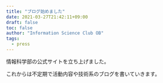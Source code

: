 ```yaml
---
title: "ブログ始めました"
date: 2021-03-27T21:42:11+09:00
draft: false
toc: false
author: "Information Science Club OB"
tags:
  - press
---
```


情報科学部の公式サイトを立ち上げました。

これからは不定期で活動内容や技術系のブログを書いていきます。